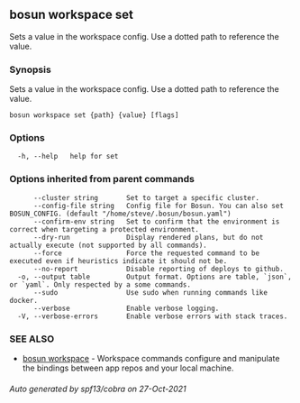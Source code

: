 ## bosun workspace set

Sets a value in the workspace config. Use a dotted path to reference the value.

### Synopsis

Sets a value in the workspace config. Use a dotted path to reference the value.

```
bosun workspace set {path} {value} [flags]
```

### Options

```
  -h, --help   help for set
```

### Options inherited from parent commands

```
      --cluster string       Set to target a specific cluster.
      --config-file string   Config file for Bosun. You can also set BOSUN_CONFIG. (default "/home/steve/.bosun/bosun.yaml")
      --confirm-env string   Set to confirm that the environment is correct when targeting a protected environment.
      --dry-run              Display rendered plans, but do not actually execute (not supported by all commands).
      --force                Force the requested command to be executed even if heuristics indicate it should not be.
      --no-report            Disable reporting of deploys to github.
  -o, --output table         Output format. Options are table, `json`, or `yaml`. Only respected by a some commands.
      --sudo                 Use sudo when running commands like docker.
      --verbose              Enable verbose logging.
  -V, --verbose-errors       Enable verbose errors with stack traces.
```

### SEE ALSO

* [bosun workspace](bosun_workspace.md)	 - Workspace commands configure and manipulate the bindings between app repos and your local machine.

###### Auto generated by spf13/cobra on 27-Oct-2021
